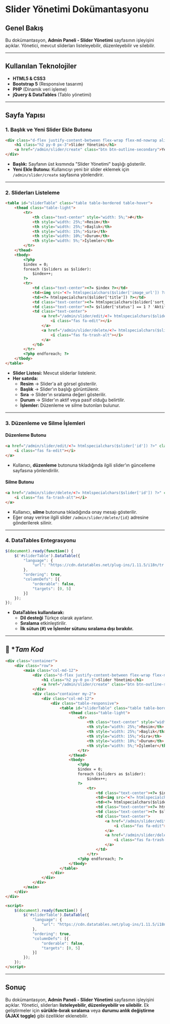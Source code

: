 # Slider Yönetimi Dokümantasyonu

## Genel Bakış

Bu dokümantasyon, **Admin Paneli - Slider Yönetimi** sayfasının işleyişini açıklar. Yönetici, mevcut sliderları listeleyebilir, düzenleyebilir ve silebilir.

---

## Kullanılan Teknolojiler
- **HTML5 & CSS3**
- **Bootstrap 5** (Responsive tasarım)
- **PHP** (Dinamik veri işleme)
- **jQuery & DataTables** (Tablo yönetimi)

---

## Sayfa Yapısı

### **1. Başlık ve Yeni Slider Ekle Butonu**
```html
<div class="d-flex justify-content-between flex-wrap flex-md-nowrap align-items-center pt-3 pb-2 mb-3 border-bottom">
    <h1 class="h2 py-0 px-3">Slider Yönetimi</h1>
    <a href="/admin/slider/create" class="btn btn-outline-secondary">Yeni Ekle</a>
</div>
```
- **Başlık:** Sayfanın üst kısmında "Slider Yönetimi" başlığı gösterilir.
- **Yeni Ekle Butonu:** Kullanıcıyı yeni bir slider eklemek için `/admin/slider/create` sayfasına yönlendirir.

---

### **2. Sliderları Listeleme**
```html
<table id="sliderTable" class="table table-bordered table-hover">
    <thead class="table-light">
        <tr>
            <th class="text-center" style="width: 5%;">#</th>
            <th style="width: 25%;">Resim</th>
            <th style="width: 25%;">Başlık</th>
            <th style="width: 15%;">Sıra</th>
            <th style="width: 10%;">Durum</th>
            <th style="width: 5%;">İşlemler</th>
        </tr>
    </thead>
    <tbody>
        <?php
        $index = 0;
        foreach ($sliders as $slider):
            $index++;
        ?>
        <tr>
            <td class="text-center"><?= $index ?></td>
            <td><img src="<?= htmlspecialchars($slider['image_url']) ?>" alt="Slider Image" class="img-fluid"></td>
            <td><?= htmlspecialchars($slider['title']) ?></td>
            <td class="text-center"><?= htmlspecialchars($slider['sort_order']) ?></td>
            <td class="text-center"><?= $slider['status'] == 1 ? 'Aktif' : 'Pasif' ?></td>
            <td class="text-center">
                <a href="/admin/slider/edit/<?= htmlspecialchars($slider['id']) ?>" class="btn btn-secondary btn-sm">
                    <i class="fas fa-edit"></i>
                </a>
                <a href="/admin/slider/delete/<?= htmlspecialchars($slider['id']) ?>" class="btn btn-danger btn-sm" onclick="return confirm('Bu kaydı silmek istediğinize emin misiniz?');">
                    <i class="fas fa-trash-alt"></i>
                </a>
            </td>
        </tr>
        <?php endforeach; ?>
    </tbody>
</table>
```
- **Slider Listesi:** Mevcut sliderlar listelenir.
- **Her satırda:** 
  - **Resim** → Slider'a ait görsel gösterilir.
  - **Başlık** → Slider'ın başlığı görüntülenir.
  - **Sıra** → Slider'ın sıralama değeri gösterilir.
  - **Durum** → Slider'ın aktif veya pasif olduğu belirtilir.
  - **İşlemler:** Düzenleme ve silme butonları bulunur.

---

### **3. Düzenleme ve Silme İşlemleri**
#### **Düzenleme Butonu**
```html
<a href="/admin/slider/edit/<?= htmlspecialchars($slider['id']) ?>" class="btn btn-secondary btn-sm">
    <i class="fas fa-edit"></i>
</a>
```
- Kullanıcı, **düzenleme** butonuna tıkladığında ilgili slider’ın güncelleme sayfasına yönlendirilir.

#### **Silme Butonu**
```html
<a href="/admin/slider/delete/<?= htmlspecialchars($slider['id']) ?>" class="btn btn-danger btn-sm" onclick="return confirm('Bu kaydı silmek istediğinize emin misiniz?');">
    <i class="fas fa-trash-alt"></i>
</a>
```
- Kullanıcı, **silme** butonuna tıkladığında onay mesajı gösterilir.
- Eğer onay verirse ilgili slider `/admin/slider/delete/{id}` adresine gönderilerek silinir.

---

### **4. DataTables Entegrasyonu**
```javascript
$(document).ready(function() {
    $('#sliderTable').DataTable({
        "language": {
            "url": "https://cdn.datatables.net/plug-ins/1.11.5/i18n/tr.json"
        },
        "ordering": true,
        "columnDefs": [{
            "orderable": false,
            "targets": [0, 5]
        }]
    });
});
```
- **DataTables kullanılarak:**
  - **Dil desteği** Türkçe olarak ayarlanır.
  - **Sıralama** etkinleştirilir.
  - **İlk sütun (#) ve İşlemler sütunu sıralama dışı bırakılır.**

---
## 📌 **Tam Kod*

```html
<div class="container">
    <div class="row">
        <main class="col-md-12">
            <div class="d-flex justify-content-between flex-wrap flex-md-nowrap align-items-center pt-3 pb-2 mb-3 border-bottom">
                <h1 class="h2 py-0 px-3">Slider Yönetimi</h1>
                <a href="/admin/slider/create" class="btn btn-outline-secondary">Yeni Ekle</a>
            </div>
            <div class="container my-2">
                <div class="col-md-12">
                    <div class="table-responsive">
                        <table id="sliderTable" class="table table-bordered table-hover">
                            <thead class="table-light">
                                <tr>
                                    <th class="text-center" style="width: 5%;">#</th>
                                    <th style="width: 25%;">Resim</th>
                                    <th style="width: 25%;">Başlık</th>
                                    <th style="width: 15%;">Sıra</th>
                                    <th style="width: 10%;">Durum</th>
                                    <th style="width: 5%;">İşlemler</th>
                                </tr>
                            </thead>
                            <tbody>
                                <?php
                                $index = 0;
                                foreach ($sliders as $slider):
                                    $index++;
                                ?>
                                    <tr>
                                        <td class="text-center"><?= $index ?></td>
                                        <td><img src="<?= htmlspecialchars($slider['image_url']) ?>" alt="Slider Image" class="img-fluid"></td>
                                        <td><?= htmlspecialchars($slider['title']) ?></td>
                                        <td class="text-center"><?= htmlspecialchars($slider['sort_order']) ?></td>
                                        <td class="text-center"><?= $slider['status'] == 1 ? 'Aktif' : 'Pasif' ?></td>
                                        <td class="text-center">
                                            <a href="/admin/slider/edit/<?= htmlspecialchars($slider['id']) ?>" class="btn btn-secondary btn-sm">
                                                <i class="fas fa-edit"></i>
                                            </a>
                                            <a href="/admin/slider/delete/<?= htmlspecialchars($slider['id']) ?>" class="btn btn-danger btn-sm" onclick="return confirm('Bu kaydı silmek istediğinize emin misiniz?');">
                                                <i class="fas fa-trash-alt"></i>
                                            </a>
                                        </td>
                                    </tr>
                                <?php endforeach; ?>
                            </tbody>
                        </table>
                    </div>
                </div>
            </div>
        </main>
    </div>
</div>

<script>
    $(document).ready(function() {
        $('#sliderTable').DataTable({
            "language": {
                "url": "https://cdn.datatables.net/plug-ins/1.11.5/i18n/tr.json"
            },
            "ordering": true,
            "columnDefs": [{
                "orderable": false,
                "targets": [0, 5]
            }]
        });
    });
</script>
```
---

## **Sonuç**

Bu dokümantasyon, **Admin Paneli - Slider Yönetimi** sayfasının işleyişini açıklar. Yönetici, sliderları **listeleyebilir, düzenleyebilir ve silebilir.** 
Ek geliştirmeler için **sürükle-bırak sıralama** veya **durumu anlık değiştirme (AJAX toggle)** gibi özellikler eklenebilir.
